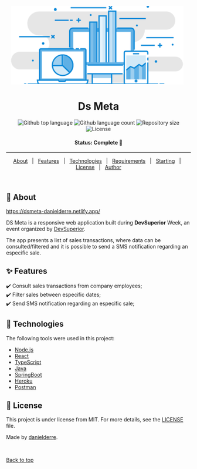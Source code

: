 <div align="center" id="top"> 
<img src="./frontend/src/assets/img/logo.svg" alt="DS Meta" />
&#xa0;
</div>

<h1 align="center">Ds Meta</h1>

<p align="center">
<img alt="Github top language" src="https://img.shields.io/github/languages/top/danielderre/ds-meta?color=56BEB8">

<img alt="Github language count" src="https://img.shields.io/github/languages/count/danielderre/ds-meta?color=56BEB8">

<img alt="Repository size" src="https://img.shields.io/github/repo-size/danielderre/ds-meta?color=56BEB8">

<img alt="License" src="https://img.shields.io/github/license/danielderre/ds-meta?color=56BEB8">
</p>

<!-- Status -->

<h4 align="center"> 
Status: Complete 🚀 
</h4> 

<hr>

<p align="center">
<a href="#dart-about">About</a> &#xa0; | &#xa0; 
<a href="#sparkles-features">Features</a> &#xa0; | &#xa0;
<a href="#rocket-technologies">Technologies</a> &#xa0; | &#xa0;
<a href="#white_check_mark-requirements">Requirements</a> &#xa0; | &#xa0;
<a href="#checkered_flag-starting">Starting</a> &#xa0; | &#xa0;
<a href="#memo-license">License</a> &#xa0; | &#xa0;
<a href="https://github.com/danielderre" target="_blank">Author</a>
</p>

<br>

## :dart: About ##

https://dsmeta-danielderre.netlify.app/

DS Meta is a responsive web application built during **DevSuperior** Week, an event organized by [DevSuperior](https://devsuperior.com "Site da DevSuperior").

The app presents a list of sales transactions, where data can be consulted/filtered and it is possible 
to send a SMS notification regarding an especific sale.

## :sparkles: Features ##

:heavy_check_mark: Consult sales transactions from company employees;\
:heavy_check_mark: Filter sales between especific dates;\
:heavy_check_mark: Send SMS notification regarding an especific sale;

## :rocket: Technologies ##

The following tools were used in this project:

- [Node.js](https://nodejs.org/en/)
- [React](https://reactjs.org/)
- [TypeScript](https://www.typescriptlang.org/)
- [Java](https://www.java.com/en/)
- [SpringBoot](https://spring.io/projects/spring-boot)
- [Heroku](https://www.heroku.com/home)
- [Postman](https://www.postman.com/)



## :memo: License ##

This project is under license from MIT. For more details, see the [LICENSE](LICENSE.md) file.


Made by <a href="https://github.com/danielderre" target="_blank">danielderre</a>.

&#xa0;

<a href="#top">Back to top</a>
